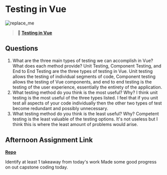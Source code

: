 # Testing in Vue

![replace_me](https://codeworks.blob.core.windows.net/public/assets/img/illustrations/placeholder.svg)

> **📖 [Testing in Vue](https://codeworksacademy.com/fs-student-guide/resources/wk8-9/04-Vue-Testing)**

## Questions

1. What are the three main types of testing we can accomplish in Vue? What does each method provide?
  Unit Testing, Component Testing, and End to End Testing are the three types of testing in Vue.  Unit testing allows the testing of individual segments of code, Component testing allows the testing of Vue components, and end to end testing is the testing of the user experience, essentially the entirety of the application.
2. What testing method do you think is the most useful? Why?
  I think unit testing is the most useful of the three types listed.  I feel that if you unit test all aspects of your code individually then the other two types of test become redundant and possibly unnecessary. 
3. What testing method do you think is the least useful? Why?
  Competent testing is the least valuable of the testing options.  It's not useless but I think this is where the least amount of problems would arise.
## Afternoon Assignment Link

**[Repo](https://github.com/JacksonHagen/capstone)**

Identify at least 1 takeaway from today's work
Made some good progress on out capstone coding today.